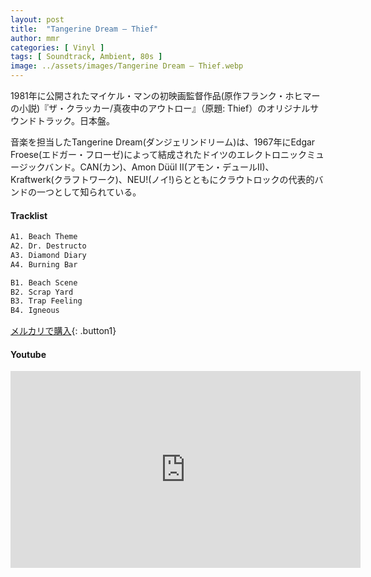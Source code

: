 ```yaml
---
layout: post
title:  "Tangerine Dream – Thief"
author: mmr
categories: [ Vinyl ]
tags: [ Soundtrack, Ambient, 80s ]
image: ../assets/images/Tangerine Dream – Thief.webp
---
```


1981年に公開されたマイケル・マンの初映画監督作品(原作フランク・ホヒマーの小説)『ザ・クラッカー/真夜中のアウトロー』（原題: Thief）のオリジナルサウンドトラック。日本盤。

音楽を担当したTangerine Dream(ダンジェリンドリーム)は、1967年にEdgar Froese(エドガー・フローゼ)によって結成されたドイツのエレクトロニックミュージックバンド。CAN(カン)、Amon Düül II(アモン・デュールII)、Kraftwerk(クラフトワーク)、NEU!(ノイ!)らとともにクラウトロックの代表的バンドの一つとして知られている。

#### Tracklist
```md
A1. Beach Theme
A2. Dr. Destructo
A3. Diamond Diary
A4. Burning Bar

B1. Beach Scene
B2. Scrap Yard
B3. Trap Feeling
B4. Igneous
```

[メルカリで購入](https://jp.mercari.com/item/m56163908524?afid=6142608987){: .button1}

#### Youtube
<iframe width="560" height="315" src="https://www.youtube.com/embed/DTXRcBrbUW8?si=VF2Kh_FIDIrxiSbl" title="YouTube video player" frameborder="0" allow="accelerometer; autoplay; clipboard-write; encrypted-media; gyroscope; picture-in-picture; web-share" referrerpolicy="strict-origin-when-cross-origin" allowfullscreen></iframe>